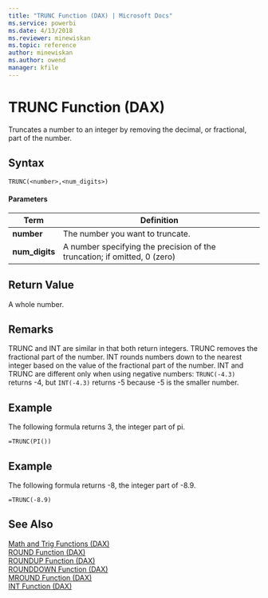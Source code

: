```yaml
---
title: "TRUNC Function (DAX) | Microsoft Docs"
ms.service: powerbi
ms.date: 4/13/2018
ms.reviewer: minewiskan
ms.topic: reference
author: minewiskan
ms.author: owend
manager: kfile
---
```

# TRUNC Function (DAX)
Truncates a number to an integer by removing the decimal, or fractional, part of the number.  
  
## Syntax  
  
```  
TRUNC(<number>,<num_digits>)  
```  
  
#### Parameters  
  
|Term|Definition|  
|--------|--------------|  
|**number**|The number you want to truncate.|  
|**num_digits**|A number specifying the precision of the truncation; if omitted, 0 (zero)|  
  
## Return Value  
A whole number.  
  
## Remarks  
TRUNC and INT are similar in that both return integers. TRUNC removes the fractional part of the number. INT rounds numbers down to the nearest integer based on the value of the fractional part of the number. INT and TRUNC are different only when using negative numbers: `TRUNC(-4.3)` returns -4, but `INT(-4.3)` returns -5 because -5 is the smaller number.  
  
## Example  
The following formula returns 3, the integer part of pi.  
  
```  
=TRUNC(PI())  
```  
  
## Example  
The following formula returns -8, the integer part of -8.9.  
  
```  
=TRUNC(-8.9)  
```  
  
## See Also  
[Math and Trig Functions &#40;DAX&#41;](math-and-trig-functions-dax.md)  
[ROUND Function &#40;DAX&#41;](round-function-dax.md)  
[ROUNDUP Function &#40;DAX&#41;](roundup-function-dax.md)  
[ROUNDDOWN Function &#40;DAX&#41;](rounddown-function-dax.md)  
[MROUND Function &#40;DAX&#41;](mround-function-dax.md)  
[INT Function &#40;DAX&#41;](int-function-dax.md)  
  
